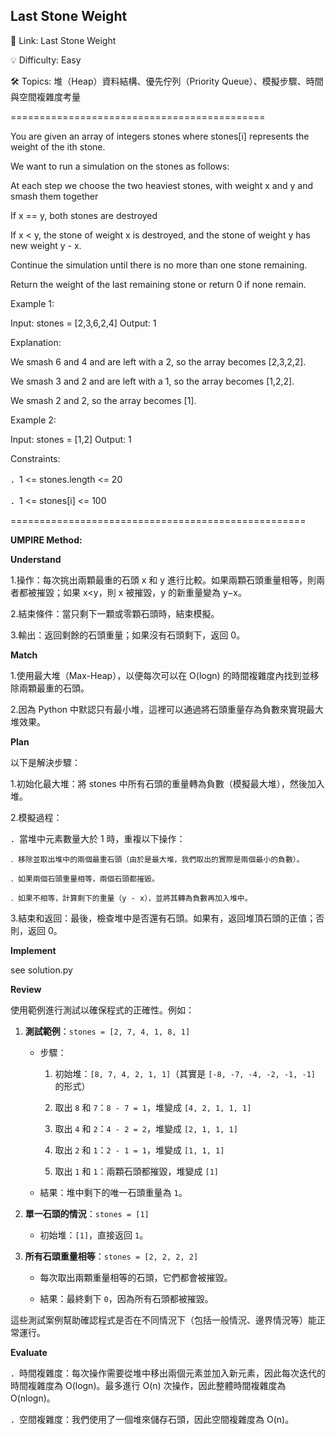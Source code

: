 **Last Stone Weight**
-
🔗 Link: Last Stone Weight

💡 Difficulty: Easy

🛠️ Topics: 堆（Heap）資料結構、優先佇列（Priority Queue）、模擬步驟、時間與空間複雜度考量

============================================

You are given an array of integers stones where stones[i] represents the weight of the ith stone.

We want to run a simulation on the stones as follows:

At each step we choose the two heaviest stones, with weight x and y and smash them together

If x == y, both stones are destroyed

If x < y, the stone of weight x is destroyed, and the stone of weight y has new weight y - x.

Continue the simulation until there is no more than one stone remaining.

Return the weight of the last remaining stone or return 0 if none remain.

Example 1:

Input: stones = [2,3,6,2,4]
Output: 1

Explanation:

We smash 6 and 4 and are left with a 2, so the array becomes [2,3,2,2].

We smash 3 and 2 and are left with a 1, so the array becomes [1,2,2].

We smash 2 and 2, so the array becomes [1].

Example 2:

Input: stones = [1,2]
Output: 1

Constraints:

．1 <= stones.length <= 20

．1 <= stones[i] <= 100

===================================================

**UMPIRE Method:**

**Understand**

1.操作：每次挑出兩顆最重的石頭 x 和 y 進行比較。如果兩顆石頭重量相等，則兩者都被摧毀；如果 x<y，則 x 被摧毀，y 的新重量變為 y−x。

2.結束條件：當只剩下一顆或零顆石頭時，結束模擬。

3.輸出：返回剩餘的石頭重量；如果沒有石頭剩下，返回 0。

**Match**

1.使用最大堆（Max-Heap），以便每次可以在 O(logn) 的時間複雜度內找到並移除兩顆最重的石頭。

2.因為 Python 中默認只有最小堆，這裡可以通過將石頭重量存為負數來實現最大堆效果。

**Plan**

以下是解決步驟：

1.初始化最大堆：將 stones 中所有石頭的重量轉為負數（模擬最大堆），然後加入堆。

2.模擬過程：

  ．當堆中元素數量大於 1 時，重複以下操作：

    ．移除並取出堆中的兩個最重石頭（由於是最大堆，我們取出的實際是兩個最小的負數）。
    
    ．如果兩個石頭重量相等，兩個石頭都摧毀。
    
    ．如果不相等，計算剩下的重量（y - x），並將其轉為負數再加入堆中。

3.結束和返回：最後，檢查堆中是否還有石頭。如果有，返回堆頂石頭的正值；否則，返回 0。

**Implement**

see solution.py

**Review**

使用範例進行測試以確保程式的正確性。例如：

1. **測試範例**：`stones = [2, 7, 4, 1, 8, 1]`

   - 步驟：

     1. 初始堆：`[8, 7, 4, 2, 1, 1]`（其實是 `[-8, -7, -4, -2, -1, -1]` 的形式）

     2. 取出 `8` 和 `7`：`8 - 7 = 1`，堆變成 `[4, 2, 1, 1, 1]`

     3. 取出 `4` 和 `2`：`4 - 2 = 2`，堆變成 `[2, 1, 1, 1]`

     4. 取出 `2` 和 `1`：`2 - 1 = 1`，堆變成 `[1, 1, 1]`

     5. 取出 `1` 和 `1`：兩顆石頭都摧毀，堆變成 `[1]`

   - 結果：堆中剩下的唯一石頭重量為 `1`。

2. **單一石頭的情況**：`stones = [1]`

   - 初始堆：`[1]`，直接返回 `1`。

3. **所有石頭重量相等**：`stones = [2, 2, 2, 2]`

   - 每次取出兩顆重量相等的石頭，它們都會被摧毀。

   - 結果：最終剩下 `0`，因為所有石頭都被摧毀。

這些測試案例幫助確認程式是否在不同情況下（包括一般情況、邊界情況等）能正常運行。

**Evaluate**

．時間複雜度：每次操作需要從堆中移出兩個元素並加入新元素，因此每次迭代的時間複雜度為 O(logn)。最多進行 O(n) 次操作，因此整體時間複雜度為O(nlogn)。

．空間複雜度：我們使用了一個堆來儲存石頭，因此空間複雜度為 O(n)。






